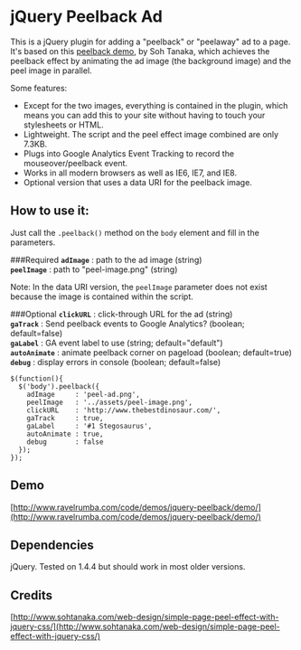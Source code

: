# jQuery Peelback Ad
This is a jQuery plugin for adding a "peelback" or "peelaway" ad to a page. It's based on this [peelback demo](http://www.sohtanaka.com/web-design/simple-page-peel-effect-with-jquery-css/), by Soh Tanaka, which achieves the peelback effect by animating the ad image (the background image) and the peel image in parallel.

Some features:

* Except for the two images, everything is contained in the plugin, which means you can add this to your site without having to touch your stylesheets or HTML.
* Lightweight. The script and the peel effect image combined are only 7.3KB.
* Plugs into Google Analytics Event Tracking to record the mouseover/peelback event.
* Works in all modern browsers as well as IE6, IE7, and IE8.
* Optional version that uses a data URI for the peelback image.

## How to use it:
Just call the `.peelback()` method on the `body` element and fill in the parameters.

###Required
**`adImage`** : path to the ad image (string)  
**`peelImage`** : path to "peel-image.png" (string)

Note: In the data URI version, the `peelImage` parameter does not exist because the image is contained within the script.

###Optional
**`clickURL`** : click-through URL for the ad (string)      
**`gaTrack`** : Send peelback events to Google Analytics? (boolean; default=false)   
**`gaLabel`** : GA event label to use (string; default="default")    
**`autoAnimate`** : animate peelback corner on pageload (boolean; default=true)      
**`debug`** : display errors in console (boolean; default=false)
    
    $(function(){
      $('body').peelback({
        adImage     : 'peel-ad.png',
        peelImage   : '../assets/peel-image.png',
        clickURL    : 'http://www.thebestdinosaur.com/',
        gaTrack     : true,
        gaLabel     : '#1 Stegosaurus',
        autoAnimate : true,
        debug       : false 
      });
    });
    
## Demo
[http://www.ravelrumba.com/code/demos/jquery-peelback/demo/](http://www.ravelrumba.com/code/demos/jquery-peelback/demo/)

## Dependencies
jQuery. Tested on 1.4.4 but should work in most older versions.

## Credits
[http://www.sohtanaka.com/web-design/simple-page-peel-effect-with-jquery-css/](http://www.sohtanaka.com/web-design/simple-page-peel-effect-with-jquery-css/)
